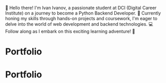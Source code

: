 👋 Hello there! I'm Ivan Ivanov, a passionate student at DCI (Digital Career Institute) on a journey to become a Python Backend Developer.
🐍 Currently honing my skills through hands-on projects and coursework,
I'm eager to delve into the world of web development and backend technologies.
💻 Follow along as I embark on this exciting learning adventure! 🚀









        
        
        









# Portfolio
# Portfolio
